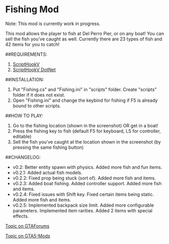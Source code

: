 # Fishing Mod
Note: This mod is currently work in progress.

This mod allows the player to fish at Del Perro Pier, or on any boat! You can sell the fish you've caught as well. Currently there are 23 types of fish and 42 items for you to catch!

##REQUIREMENTS:
1. [ScriptHookV](http://gtaforums.com/topic/788343-vrel-script-hook-v/)
2. [ScriptHookV DotNet](http://gtaforums.com/topic/789907-vrel-community-script-hook-v-net)

##INSTALLATION:
1. Put "Fishing.cs" and "Fishing.ini" in "scripts" folder. Create "scripts" folder if it does not exist. 
2. Open "Fishing.ini" and change the keybind for fishing if F5 is already bound to other scripts. 

##HOW TO PLAY:
1. Go to the fishing location (shown in the screenshot) OR get in a boat! 
2. Press the fishing key to fish (default F5 for keyboard, LS for controller, editable) 
3. Sell the fish you've caught at the location shown in the screenshot (by pressing the same fishing button) 

##CHANGELOG:
- v0.2: Better entity spawn with physics. Added more fish and fun items. 
- v0.2.1: Added actual fish models. 
- v0.2.2: Fixed prop being stuck (sort of). Added more fish and items.
- v0.2.3: Added boat fishing. Added controller support. Added more fish and items.
- v0.2.4: Fixed issues with Shift key. Fixed certain items being static. Added more fish and items.
- v0.2.5: Implemented backpack size limit. Added more configurable parameters. Implemented item rarities. Added 2 items with special effects. 

[Topic on GTAForums](http://www.gtaforums.com/topic/796967-vwip-fishing-mod)

[Topic on GTA5-Mods](https://www.gta5-mods.com/scripts/fishing-mod-libertylocked)
